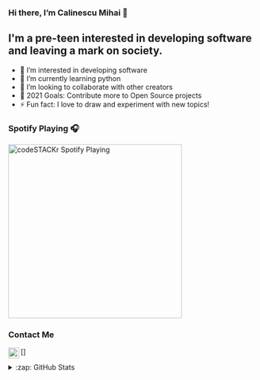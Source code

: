 ### Hi there, I’m Calinescu Mihai 👋

## I'm a pre-teen interested in developing software and leaving a mark on society.

- 👀 I’m interested in developing software
- 🌱 I’m currently learning python
- 👯 I’m looking to collaborate with other creators
- 🥅 2021 Goals: Contribute more to Open Source projects
- ⚡ Fun fact: I love to draw and experiment with new topics!

### Spotify Playing 🎧

[<img src="https://now-playing-codestackr.vercel.app/api/spotify-playing" alt="codeSTACKr Spotify Playing" width="350" />](https://open.spotify.com/user/h6wyzofbifcgeo05g3rmgjxtu?si=aOghnom0RF2qUgeP31JWQg)

### Contact Me

[<img align="left" alt="codeSTACKr | Gmail" width="22px" src="https://cdn.jsdelivr.net/npm/simple-icons@v3/icons/youtube.svg" />]
<br />

<details>
  <summary>:zap: GitHub Stats</summary>

  <img align="left" alt="CMihai99's GitHub Stats" src="https://github-readme-stats.codestackr.vercel.app/api?username=CMihai99&show_icons=true&hide_border=true" />

</details>
